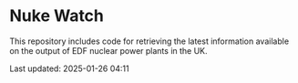 # Nuke Watch

This repository includes code for retrieving the latest information available on the output of EDF nuclear power plants in the UK.

Last updated: 2025-01-26 04:11